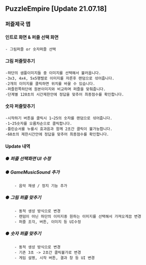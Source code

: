 ## PuzzleEmpire   [Update 21.07.18]


### 퍼즐제국 앱

#### 인트로 화면 & 퍼즐 선택 화면

    - 그림퍼즐 or 숫자퍼즐 선택

#### 그림 퍼즐맞추기

    -하단의 샘플이미지들 중 이미지를 선택해서 불러옵니다.
    -3x3, 4x4, 5x5행렬로 이미지를 자른후 랜덤으로 섞어줍니다.
    -2개의 이미지를 클릭하면 위치를 바꿀 수 있습니다.
    -퍼즐왼쪽하단에 원본이미지와 비교하며 퍼즐을 맞춰줍니다.
    -단계별 120초의 시간제한안에 정답을 맞추어 최종점수를 확인합니다.

#### 숫자 퍼즐맞추기

    -시작하기 버튼을 클릭시 1~25의 숫자를 랜덤으로 섞어줍니다.
    -1~25숫자를 오름차순으로 클릭합니다.
    -틀린순서를 누를시 효과음과 함께 2초간 클릭이 불가능합니다.
    -60초의 제한시간안에 정답을 맞추어 최종점수를 확인합니다.

#### Update 내역
   ##### ● 퍼즐 선택화면 UI 수정
   ##### ● GameMusicSound 추가
        - 음악 재생 / 정지 기능 추가
   ##### ● 그림 퍼즐 맞추기 
        - 동적 생성 방식으로 변경
        - 랜덤이 아닌 하단의 이미지중 원하는 이미지를 선택해서 가져오게끔 변경
        - 퍼즐 조각, 버튼, 이미지 등 UI수정
   ##### ● 숫자 퍼즐 맞추기
        - 동적 생성 방식으로 변경
        - 기존 3초 -> 2초간 클릭불가로 변경
        - 게임 설명, 시작 버튼, 결과 창 등 UI 변경
   

